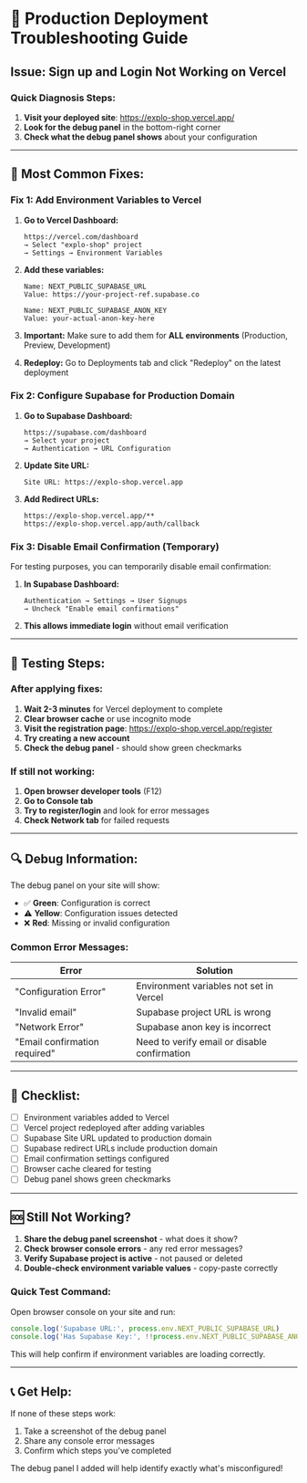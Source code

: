 # 🚨 Production Deployment Troubleshooting Guide

## Issue: Sign up and Login Not Working on Vercel

### Quick Diagnosis Steps:

1. **Visit your deployed site**: https://explo-shop.vercel.app/
2. **Look for the debug panel** in the bottom-right corner
3. **Check what the debug panel shows** about your configuration

---

## 🔧 Most Common Fixes:

### **Fix 1: Add Environment Variables to Vercel**

1. **Go to Vercel Dashboard:**
   ```
   https://vercel.com/dashboard
   → Select "explo-shop" project
   → Settings → Environment Variables
   ```

2. **Add these variables:**
   ```
   Name: NEXT_PUBLIC_SUPABASE_URL
   Value: https://your-project-ref.supabase.co
   
   Name: NEXT_PUBLIC_SUPABASE_ANON_KEY  
   Value: your-actual-anon-key-here
   ```

3. **Important:** Make sure to add them for **ALL environments** (Production, Preview, Development)

4. **Redeploy:** Go to Deployments tab and click "Redeploy" on the latest deployment

### **Fix 2: Configure Supabase for Production Domain**

1. **Go to Supabase Dashboard:**
   ```
   https://supabase.com/dashboard
   → Select your project
   → Authentication → URL Configuration
   ```

2. **Update Site URL:**
   ```
   Site URL: https://explo-shop.vercel.app
   ```

3. **Add Redirect URLs:**
   ```
   https://explo-shop.vercel.app/**
   https://explo-shop.vercel.app/auth/callback
   ```

### **Fix 3: Disable Email Confirmation (Temporary)**

For testing purposes, you can temporarily disable email confirmation:

1. **In Supabase Dashboard:**
   ```
   Authentication → Settings → User Signups
   → Uncheck "Enable email confirmations"
   ```

2. **This allows immediate login** without email verification

---

## 🧪 Testing Steps:

### **After applying fixes:**

1. **Wait 2-3 minutes** for Vercel deployment to complete
2. **Clear browser cache** or use incognito mode
3. **Visit the registration page**: https://explo-shop.vercel.app/register
4. **Try creating a new account**
5. **Check the debug panel** - should show green checkmarks

### **If still not working:**

1. **Open browser developer tools** (F12)
2. **Go to Console tab**
3. **Try to register/login** and look for error messages
4. **Check Network tab** for failed requests

---

## 🔍 Debug Information:

The debug panel on your site will show:
- ✅ **Green**: Configuration is correct
- ⚠️ **Yellow**: Configuration issues detected  
- ❌ **Red**: Missing or invalid configuration

### **Common Error Messages:**

| Error | Solution |
|-------|----------|
| "Configuration Error" | Environment variables not set in Vercel |
| "Invalid email" | Supabase project URL is wrong |
| "Network Error" | Supabase anon key is incorrect |
| "Email confirmation required" | Need to verify email or disable confirmation |

---

## 📝 Checklist:

- [ ] Environment variables added to Vercel
- [ ] Vercel project redeployed after adding variables
- [ ] Supabase Site URL updated to production domain
- [ ] Supabase redirect URLs include production domain  
- [ ] Email confirmation settings configured
- [ ] Browser cache cleared for testing
- [ ] Debug panel shows green checkmarks

---

## 🆘 Still Not Working?

1. **Share the debug panel screenshot** - what does it show?
2. **Check browser console errors** - any red error messages?
3. **Verify Supabase project is active** - not paused or deleted
4. **Double-check environment variable values** - copy-paste correctly

### **Quick Test Command:**

Open browser console on your site and run:
```javascript
console.log('Supabase URL:', process.env.NEXT_PUBLIC_SUPABASE_URL)
console.log('Has Supabase Key:', !!process.env.NEXT_PUBLIC_SUPABASE_ANON_KEY)
```

This will help confirm if environment variables are loading correctly.

---

## 📞 Get Help:

If none of these steps work:
1. Take a screenshot of the debug panel
2. Share any console error messages  
3. Confirm which steps you've completed

The debug panel I added will help identify exactly what's misconfigured!